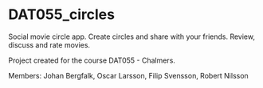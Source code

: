 # DAT055_circles

Social movie circle app.
Create circles and share with your friends. Review, discuss and rate movies.

Project created for the course DAT055 - Chalmers.

Members: Johan Bergfalk, Oscar Larsson, Filip Svensson, Robert Nilsson